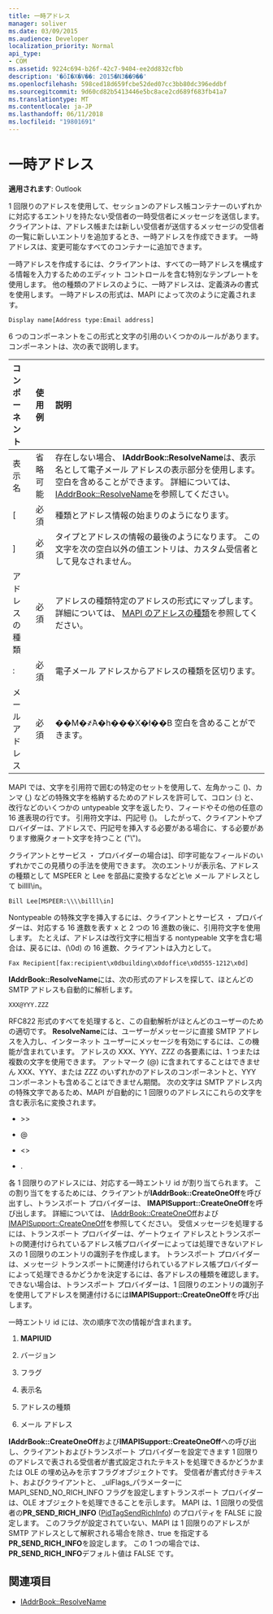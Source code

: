 ```yaml
---
title: 一時アドレス
manager: soliver
ms.date: 03/09/2015
ms.audience: Developer
localization_priority: Normal
api_type:
- COM
ms.assetid: 9224c694-b26f-42c7-9404-ee2dd832cfbb
description: '�ŏI�X�V��: 2015�N3��9��'
ms.openlocfilehash: 598ced18d659fcbe52ded07cc3bb80dc396eddbf
ms.sourcegitcommit: 9d60cd82b5413446e5bc8ace2cd689f683fb41a7
ms.translationtype: MT
ms.contentlocale: ja-JP
ms.lasthandoff: 06/11/2018
ms.locfileid: "19801691"
---
```

# <a name="one-off-addresses"></a>一時アドレス

**適用されます**: Outlook 
  
1 回限りのアドレスを使用して、セッションのアドレス帳コンテナーのいずれかに対応するエントリを持たない受信者の一時受信者にメッセージを送信します。 クライアントは、アドレス帳または新しい受信者が送信するメッセージの受信者の一覧に新しいエントリを追加するとき、一時アドレスを作成できます。 一時アドレスは、変更可能なすべてのコンテナーに追加できます。
  
一時アドレスを作成するには、クライアントは、すべての一時アドレスを構成する情報を入力するためのエディット コントロールを含む特別なテンプレートを使用します。 他の種類のアドレスのように、一時アドレスは、定義済みの書式を使用します。 一時アドレスの形式は、MAPI によって次のように定義されます。
  
`Display name[Address type:Email address]`
  
6 つのコンポーネントをこの形式と文字の引用のいくつかのルールがあります。 コンポーネントは、次の表で説明します。
  
|**コンポーネント**|**使用例**|**説明**|
|:-----|:-----|:-----|
|表示名  <br/> |省略可能  <br/> |存在しない場合、 **IAddrBook::ResolveName**は、表示名として電子メール アドレスの表示部分を使用します。 空白を含めることができます。 詳細については、 [IAddrBook::ResolveName](iaddrbook-resolvename.md)を参照してください。  <br/> |
|[  <br/> |必須  <br/> |種類とアドレス情報の始まりのようになります。  <br/> |
|]  <br/> |必須  <br/> |タイプとアドレスの情報の最後のようになります。 この文字を次の空白以外の値エントリは、カスタム受信者として見なされません。  <br/> |
|アドレスの種類  <br/> |必須  <br/> |アドレスの種類特定のアドレスの形式にマップします。 詳細については、 [MAPI のアドレスの種類](mapi-address-types.md)を参照してください。  <br/> |
|:  <br/> |必須  <br/> |電子メール アドレスからアドレスの種類を区切ります。  <br/> |
|メール アドレス  <br/> |必須  <br/> |��M�҂̃A�h���X�ł��B 空白を含めることができます。  <br/> |
   
MAPI では、文字を引用符で囲むの特定のセットを使用して、左角かっこ ()、カンマ (,) などの特殊文字を格納するためのアドレスを許可して、コロン (:) と、改行などのいくつかの untypeable 文字を返したり、フィードやその他の任意の 16 進表現の行です。 引用符文字は、円記号 (\)。 したがって、クライアントやプロバイダーは、アドレスで、円記号を挿入する必要がある場合に、する必要があります撤廃クォート文字を持つこと ("\\")。
  
クライアントとサービス ・ プロバイダーの場合は]、印字可能なフィールドのいずれかでこの見積りの手法を使用できます。 次のエントリが表示名、アドレスの種類として MSPEER と Lee を部品に変換するなどと\\e メール アドレスとして billll\in。
  
`Bill Lee[MSPEER:\\\\billl\in]`

Nontypeable の特殊文字を挿入するには、クライアントとサービス ・ プロバイダーは、対応する 16 進数を表す x と 2 つの 16 進数の後に、引用符文字を使用します。 たとえば、アドレスは改行文字に相当する nontypeable 文字を含む場合は、戻るには、(\0d) の 16 進数、クライアントは入力として。
  
`Fax Recipient[fax:recipient\x0dbuilding\x0doffice\x0d555-1212\x0d]`

**IAddrBook::ResolveName**には、次の形式のアドレスを探して、ほとんどの SMTP アドレスも自動的に解析します。 
  
`XXX@YYY.ZZZ`

RFC822 形式のすべてを処理すると、この自動解析がほとんどのユーザーのための適切です。 **ResolveName**には、ユーザーがメッセージに直接 SMTP アドレスを入力し、インターネット ユーザーにメッセージを有効にするには、この機能が含まれています。 アドレスの XXX、YYY、ZZZ の各要素には、1 つまたは複数の文字を使用できます。 アットマーク (@) に含まれてすることはできません XXX、YYY、または ZZZ のいずれかのアドレスのコンポーネントと、YYY コンポーネントも含めることはできません期間。 次の文字は SMTP アドレス内の特殊文字であるため、MAPI が自動的に 1 回限りのアドレスにこれらの文字を含む表示名に変換されます。 
  
- \>\>
    
- @
    
- \<\>
    
- .
    
各 1 回限りのアドレスには、対応する一時エントリ id が割り当てられます。 この割り当てをするためには、クライアントが**IAddrBook::CreateOneOff**を呼び出すし、トランスポート プロバイダーは、 **IMAPISupport::CreateOneOff**を呼び出します。 詳細については、 [IAddrBook::CreateOneOff](iaddrbook-createoneoff.md)および[IMAPISupport::CreateOneOff](imapisupport-createoneoff.md)を参照してください。 受信メッセージを処理するには、トランスポート プロバイダーは、ゲートウェイ アドレスとトランスポートの関連付けられているアドレス帳プロバイダーによっては処理できないアドレスの 1 回限りのエントリの識別子を作成します。 トランスポート プロバイダーは、メッセージ トランスポートに関連付けられているアドレス帳プロバイダーによって処理できるかどうかを決定するには、各アドレスの種類を確認します。 できない場合は、トランスポート プロバイダーは、1 回限りのエントリの識別子を使用してアドレスを関連付けるには**IMAPISupport::CreateOneOff**を呼び出します。 
  
一時エントリ id には、次の順序で次の情報が含まれます。
  
1. **MAPIUID**
    
2. バージョン
    
3. フラグ
    
4. 表示名
    
5. アドレスの種類
    
6. メール アドレス
    
**IAddrBook::CreateOneOff**および**IMAPISupport::CreateOneOff**への呼び出し、クライアントおよびトランスポート プロバイダーを設定できます 1 回限りのアドレスで表される受信者が書式設定されたテキストを処理できるかどうかまたは OLE の埋め込みを示すフラグオブジェクトです。 受信者が書式付きテキスト、およびクライアントと、 _ulFlags_パラメーターに MAPI_SEND_NO_RICH_INFO フラグを設定しますトランスポート プロバイダーは、OLE オブジェクトを処理できることを示します。 MAPI は、1 回限りの受信者の**PR_SEND_RICH_INFO** ([PidTagSendRichInfo](pidtagsendrichinfo-canonical-property.md)) のプロパティを FALSE に設定します。 このフラグが設定されていない、MAPI は 1 回限りのアドレスが SMTP アドレスとして解釈される場合を除き、true を指定する**PR_SEND_RICH_INFO**を設定します。 この 1 つの場合では、 **PR_SEND_RICH_INFO**デフォルト値は FALSE です。 
  
## <a name="see-also"></a>関連項目

- [IAddrBook::ResolveName](iaddrbook-resolvename.md)

